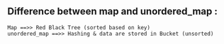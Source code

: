 ## Difference between map and unordered_map :
    Map ==>> Red Black Tree (sorted based on key) 
    unordered_map ==>> Hashing & data are stored in Bucket (unsorted)
